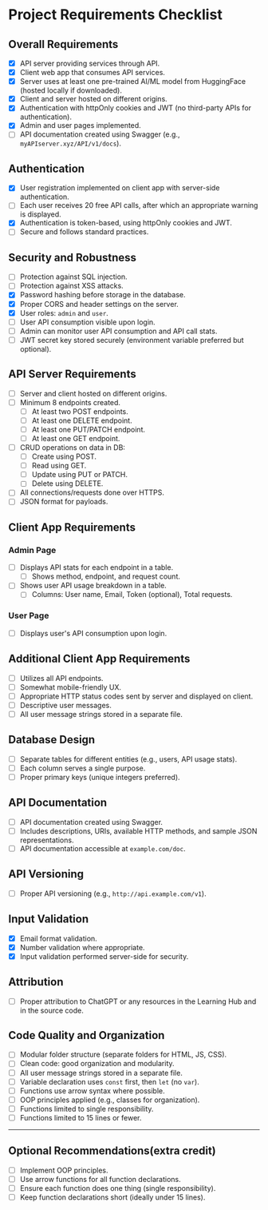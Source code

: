 # Project Requirements Checklist

## Overall Requirements

- [x] API server providing services through API.
- [x] Client web app that consumes API services.
- [x] Server uses at least one pre-trained AI/ML model from HuggingFace (hosted locally if downloaded).
- [x] Client and server hosted on different origins.
- [x] Authentication with httpOnly cookies and JWT (no third-party APIs for authentication).
- [x] Admin and user pages implemented.
- [ ] API documentation created using Swagger (e.g., `myAPIserver.xyz/API/v1/docs`).

## Authentication

- [x] User registration implemented on client app with server-side authentication.
- [ ] Each user receives 20 free API calls, after which an appropriate warning is displayed.
- [x] Authentication is token-based, using httpOnly cookies and JWT.
- [ ] Secure and follows standard practices.

## Security and Robustness

- [ ] Protection against SQL injection.
- [ ] Protection against XSS attacks.
- [x] Password hashing before storage in the database.
- [x] Proper CORS and header settings on the server.
- [x] User roles: `admin` and `user`.
- [ ] User API consumption visible upon login.
- [ ] Admin can monitor user API consumption and API call stats.
- [ ] JWT secret key stored securely (environment variable preferred but optional).

## API Server Requirements

- [ ] Server and client hosted on different origins.
- [ ] Minimum 8 endpoints created.
  - [ ] At least two POST endpoints.
  - [ ] At least one DELETE endpoint.
  - [ ] At least one PUT/PATCH endpoint.
  - [ ] At least one GET endpoint.
- [ ] CRUD operations on data in DB:
  - [ ] Create using POST.
  - [ ] Read using GET.
  - [ ] Update using PUT or PATCH.
  - [ ] Delete using DELETE.
- [ ] All connections/requests done over HTTPS.
- [ ] JSON format for payloads.

## Client App Requirements

### Admin Page

- [ ] Displays API stats for each endpoint in a table.
  - [ ] Shows method, endpoint, and request count.
- [ ] Shows user API usage breakdown in a table.
  - [ ] Columns: User name, Email, Token (optional), Total requests.

### User Page

- [ ] Displays user's API consumption upon login.

## Additional Client App Requirements

- [ ] Utilizes all API endpoints.
- [ ] Somewhat mobile-friendly UX.
- [ ] Appropriate HTTP status codes sent by server and displayed on client.
- [ ] Descriptive user messages.
- [ ] All user message strings stored in a separate file.

## Database Design

- [ ] Separate tables for different entities (e.g., users, API usage stats).
- [ ] Each column serves a single purpose.
- [ ] Proper primary keys (unique integers preferred).

## API Documentation

- [ ] API documentation created using Swagger.
- [ ] Includes descriptions, URIs, available HTTP methods, and sample JSON representations.
- [ ] API documentation accessible at `example.com/doc`.

## API Versioning

- [ ] Proper API versioning (e.g., `http://api.example.com/v1`).

## Input Validation

- [x] Email format validation.
- [x] Number validation where appropriate.
- [x] Input validation performed server-side for security.

## Attribution

- [ ] Proper attribution to ChatGPT or any resources in the Learning Hub and in the source code.

## Code Quality and Organization

- [ ] Modular folder structure (separate folders for HTML, JS, CSS).
- [ ] Clean code: good organization and modularity.
- [ ] All user message strings stored in a separate file.
- [ ] Variable declaration uses `const` first, then `let` (no `var`).
- [ ] Functions use arrow syntax where possible.
- [ ] OOP principles applied (e.g., classes for organization).
- [ ] Functions limited to single responsibility.
- [ ] Functions limited to 15 lines or fewer.

---

## Optional Recommendations(extra credit)

- [ ] Implement OOP principles.
- [ ] Use arrow functions for all function declarations.
- [ ] Ensure each function does one thing (single responsibility).
- [ ] Keep function declarations short (ideally under 15 lines).
